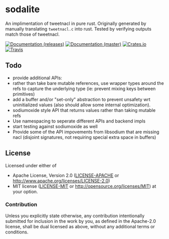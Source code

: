 # sodalite

An implimentation of tweetnacl in pure rust. Originally generated by manually translating `tweetnacl.c` into rust. Tested by verifying outputs match those of tweetnacl.

[![Documentation (releases)](https://img.shields.io/badge/documentation-release-brightgreen.svg?style=flat)](https://docs.rs/sodalite/)
[![Documentation (master)](https://img.shields.io/badge/documentation-master-yellow.svg?style=flat)](http://codyps.com/docs/sodalite/index.html)
[![Crates.io](https://img.shields.io/crates/v/sodalite.svg?maxAge=2592000)](https://crates.io/crates/sodalite)
[![Travis](https://img.shields.io/travis/jmesmon/sodalite.svg?maxAge=2592000)](https://travis-ci.org/jmesmon/sodalite)

## Todo

 - provide additional APIs:
  - rather than take bare mutable references, use wrapper types around the refs to capture the underlying type (ie: prevent mixing keys between primitives)
  - add a buffer and/or "set-only" abstraction to prevent unsafety wrt uninitialized values (also should allow some internal optimization).
  - sodiumoxide style API that returns values rather than taking mutable refs
 - Use namespacing to seperate different APIs and backend impls
 - start testing against sodiumoxide as well
 - Provide some of the API impovements from libsodium that are missing nacl (disjoint signatures, not requiring special extra space in buffers)

## License

Licensed under either of
 * Apache License, Version 2.0 ([LICENSE-APACHE](LICENSE-APACHE) or http://www.apache.org/licenses/LICENSE-2.0)
 * MIT license ([LICENSE-MIT](LICENSE-MIT) or http://opensource.org/licenses/MIT)
  at your option.

### Contribution

Unless you explicitly state otherwise, any contribution intentionally submitted
for inclusion in the work by you, as defined in the Apache-2.0 license, shall be dual licensed as above, without any
additional terms or conditions.
